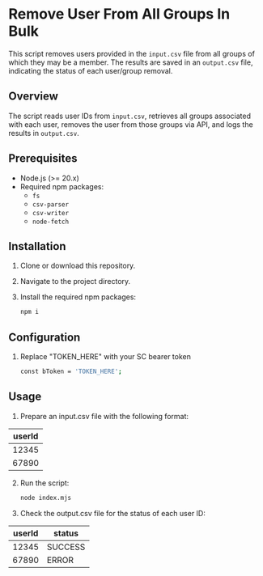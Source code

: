 # Remove User From All Groups In Bulk

This script removes users provided in the `input.csv` file from all groups of which they may be a member. The results are saved in an `output.csv` file, indicating the status of each user/group removal.

## Overview

The script reads user IDs from `input.csv`, retrieves all groups associated with each user, removes the user from those groups via API, and logs the results in `output.csv`.

## Prerequisites

- Node.js (>= 20.x)
- Required npm packages:
  - `fs`
  - `csv-parser`
  - `csv-writer`
  - `node-fetch`

## Installation

1. Clone or download this repository.
2. Navigate to the project directory.
3. Install the required npm packages:

   ```bash
   npm i
   ```

## Configuration

1. Replace "TOKEN_HERE" with your SC bearer token 

    ```bash
    const bToken = 'TOKEN_HERE';
    ```


## Usage

1. Prepare an input.csv file with the following format:
    
| userId |
|--------|
| 12345  |
| 67890  |

2. Run the script:

    ```bash
    node index.mjs
    ```

3. Check the output.csv file for the status of each user ID:

| userId | status  |
|--------|---------|
| 12345  | SUCCESS |
| 67890  | ERROR   |


